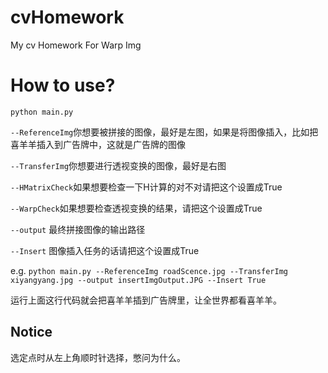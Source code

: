 # cvHomework
My cv Homework For Warp Img

# How to use?
`python main.py`

 `--ReferenceImg`你想要被拼接的图像，最好是左图，如果是将图像插入，比如把喜羊羊插入到广告牌中，这就是广告牌的图像
 
 `--TransferImg`你想要进行透视变换的图像，最好是右图
 
 `--HMatrixCheck`如果想要检查一下H计算的对不对请把这个设置成True
 
 `--WarpCheck`如果想要检查透视变换的结果，请把这个设置成True
 
 `--output` 最终拼接图像的输出路径
 
 `--Insert` 图像插入任务的话请把这个设置成True
 
 e.g. `python main.py --ReferenceImg roadScence.jpg --TransferImg xiyangyang.jpg --output insertImgOutput.JPG --Insert True`
 
 运行上面这行代码就会把喜羊羊插到广告牌里，让全世界都看喜羊羊。
 
 ## Notice
 选定点时从左上角顺时针选择，憋问为什么。
